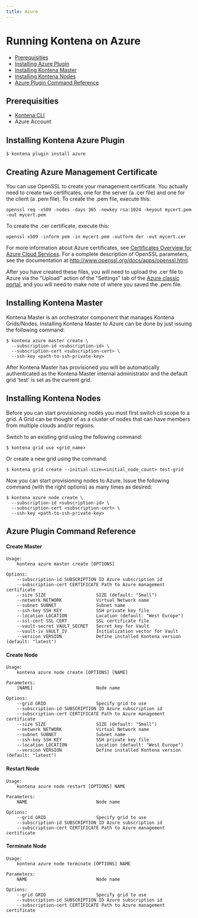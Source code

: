 ```yaml
---
title: Azure
---
```


# Running Kontena on Azure

- [Prerequisities](azure#prerequisities)
- [Installing Azure Plugin](azure#installing-kontena-aws-plugin)
- [Installing Kontena Master](azure#installing-kontena-master)
- [Installing Kontena Nodes](azure#installing-kontena-nodes)
- [Azure Plugin Command Reference](azure#azure-plugin-command-reference)

## Prerequisities

- [Kontena CLI](cli)
- Azure Account

## Installing Kontena Azure Plugin

```
$ kontena plugin install azure
```

## Creating Azure Management Certificate

You can use OpenSSL to create your management certificate. You actually need to create two certificates, one for the server (a .cer file) and one for the client (a .pem file). To create the .pem file, execute this:

```
openssl req -x509 -nodes -days 365 -newkey rsa:1024 -keyout mycert.pem -out mycert.pem
```

To create the .cer certificate, execute this:

```
openssl x509 -inform pem -in mycert.pem -outform der -out mycert.cer
```

For more information about Azure certificates, see [Certificates Overview for Azure Cloud Services](https://azure.microsoft.com/en-us/documentation/articles/cloud-services-certs-create/). For a complete description of OpenSSL parameters, see the documentation at http://www.openssl.org/docs/apps/openssl.html.

After you have created these files, you will need to upload the .cer file to Azure via the "Upload" action of the "Settings" tab of the [Azure classic portal](https://manage.windowsazure.com/), and you will need to make note of where you saved the .pem file.

## Installing Kontena Master

Kontena Master is an orchestrator component that manages Kontena Grids/Nodes. Installing Kontena Master to Azure can be done by just issuing the following command:

```
$ kontena azure master create \
  --subscription-id <subscription-id> \
  --subscription-cert <subscription-cert> \
  --ssh-key <path-to-ssh-private-key>
```

After Kontena Master has provisioned you will be automatically authenticated as the Kontena Master internal administrator and the default grid 'test' is set as the current grid.

## Installing Kontena Nodes

Before you can start provisioning nodes you must first switch cli scope to a grid. A Grid can be thought of as a cluster of nodes that can have members from multiple clouds and/or regions.

Switch to an existing grid using the following command:

```
$ kontena grid use <grid_name>
```

Or create a new grid using the command:

```
$ kontena grid create --initial-size=<initial_node_count> test-grid
```

Now you can start provisioning nodes to Azure. Issue the following command (with the right options) as many times as desired:

```
$ kontena azure node create \
  --subscription-id <subscription-id> \
  --subscription-cert <subscription-cert> \
  --ssh-key <path-to-ssh-private-key>
```

## Azure Plugin Command Reference

#### Create Master

```
Usage:
    kontena azure master create [OPTIONS]

Options:
    --subscription-id SUBSCRIPTION ID Azure subscription id
    --subscription-cert CERTIFICATE Path to Azure management certificate
    --size SIZE                   SIZE (default: "Small")
    --network NETWORK             Virtual Network name
    --subnet SUBNET               Subnet name
    --ssh-key SSH KEY             SSH private key file
    --location LOCATION           Location (default: "West Europe")
    --ssl-cert SSL CERT           SSL certificate file
    --vault-secret VAULT_SECRET   Secret key for Vault
    --vault-iv VAULT_IV           Initialization vector for Vault
    --version VERSION             Define installed Kontena version (default: "latest")
```

#### Create Node

```
Usage:
    kontena azure node create [OPTIONS] [NAME]

Parameters:
    [NAME]                        Node name

Options:
    --grid GRID                   Specify grid to use
    --subscription-id SUBSCRIPTION ID Azure subscription id
    --subscription-cert CERTIFICATE Path to Azure management certificate
    --size SIZE                   SIZE (default: "Small")
    --network NETWORK             Virtual Network name
    --subnet SUBNET               Subnet name
    --ssh-key SSH KEY             SSH private key file
    --location LOCATION           Location (default: "West Europe")
    --version VERSION             Define installed Kontena version (default: "latest")
```

#### Restart Node

```
Usage:
    kontena azure node restart [OPTIONS] NAME

Parameters:
    NAME                          Node name

Options:
    --grid GRID                   Specify grid to use
    --subscription-id SUBSCRIPTION ID Azure subscription id
    --subscription-cert CERTIFICATE Path to Azure management certificate
```

#### Terminate Node

```
Usage:
    kontena azure node terminate [OPTIONS] NAME

Parameters:
    NAME                          Node name

Options:
    --grid GRID                   Specify grid to use
    --subscription-id SUBSCRIPTION ID Azure subscription id
    --subscription-cert CERTIFICATE Path to Azure management certificate
```
